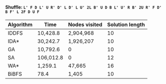 #### Shuffle: `L' F D L' U R' D' L D' L U' 2L B' U D B L' U' R B' 2U R' F D' B F' L 2F D U F`
| Algorithm | Time | Nodes visited | Solution length |
| ----- | ----- | ----- | ----- |
| IDDFS | 10,428.8 | 2,904,968 | 10 |
| IDA* | 30,242.7 | 1,926,207 | 10 |
| GA | 10,792.6 | 0 | 10 |
| SA | 106,012.8 | 0 | 12 |
| WA* | 1,259.1 | 47,665 | 16 |
| BiBFS | 78.4 | 1,405 | 10 |
